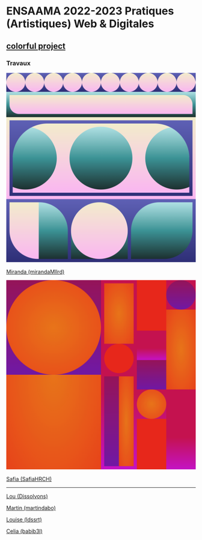 # ENSAAMA 2022-2023 Pratiques (Artistiques) Web & Digitales

## [colorful project](https://jniac.github.io/ensaama-2324-pwd/common-projects/colorful/)

### Travaux
<img src="md/assets/art_mirandaMllrd_colorful.png">  

[Miranda (mirandaMllrd)](https://jniac.github.io/ensaama-2324-pwd/art/mirandaMllrd/colorful/)

<img src="md/assets/art_SafiaHRCH_colorful.png">  

[Safia (SafiaHRCH)](https://jniac.github.io/ensaama-2324-pwd/art/SafiaHRCH/colorful/)

---

[Lou (Dissolvons)](https://jniac.github.io/ensaama-2324-pwd/art/Dissolvons/colorful/)

[Martin (martindabo)](https://jniac.github.io/ensaama-2324-pwd/art/martindabo/colorful/)

[Louise (ldssrt)](https://jniac.github.io/ensaama-2324-pwd/art/ldssrt/colorful/)

[Celia (babib3l)](https://jniac.github.io/ensaama-2324-pwd/art/babib3l/colorful/)

